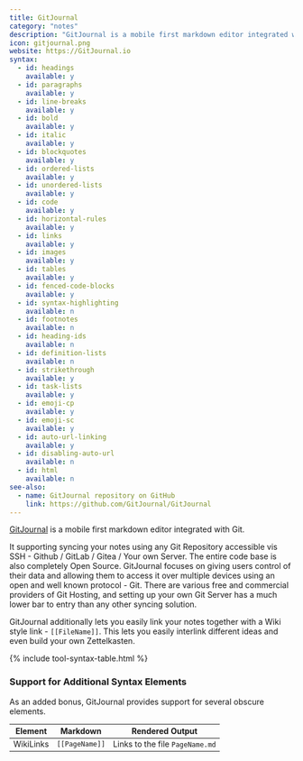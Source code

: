 ```yaml
---
title: GitJournal
category: "notes"
description: "GitJournal is a mobile first markdown editor integrated with Git."
icon: gitjournal.png
website: https://GitJournal.io
syntax:
  - id: headings
    available: y
  - id: paragraphs
    available: y
  - id: line-breaks
    available: y
  - id: bold
    available: y
  - id: italic
    available: y
  - id: blockquotes
    available: y
  - id: ordered-lists
    available: y
  - id: unordered-lists
    available: y
  - id: code
    available: y
  - id: horizontal-rules
    available: y
  - id: links
    available: y
  - id: images
    available: y
  - id: tables
    available: y
  - id: fenced-code-blocks
    available: y
  - id: syntax-highlighting
    available: n
  - id: footnotes
    available: n
  - id: heading-ids
    available: n
  - id: definition-lists
    available: n
  - id: strikethrough
    available: y
  - id: task-lists
    available: y
  - id: emoji-cp
    available: y
  - id: emoji-sc
    available: y
  - id: auto-url-linking
    available: y
  - id: disabling-auto-url
    available: n
  - id: html
    available: n
see-also:
  - name: GitJournal repository on GitHub
    link: https://github.com/GitJournal/GitJournal
---
```


[GitJournal](https://gitjournal.io) is a mobile first markdown editor integrated with Git.

It supporting syncing your notes using any Git Repository accessible vis SSH - Github / GitLab / Gitea / Your own Server. The entire code base is also completely Open Source. GitJournal focuses on giving users control of their data and allowing them to access it over multiple devices using an open and well known protocol - Git. There are various free and commercial providers of Git Hosting, and setting up your own Git Server has a much lower bar to entry than any other syncing solution.

GitJournal additionally lets you easily link your notes together with a Wiki style link - ``[[FileName]]``.  This lets you easily interlink different ideas and even build your own Zettelkasten.

{% include tool-syntax-table.html %}

### Support for Additional Syntax Elements

As an added bonus, GitJournal provides support for several obscure elements.

<table class="table table-bordered" style="font-size: 14px">
  <thead class="thead-light">
    <tr>
      <th>Element</th>
      <th>Markdown</th>
      <th>Rendered Output</th>
    </tr>
  </thead>
  <tbody>
    <tr>
      <td>WikiLinks</td>
      <td><code>[[PageName]]</code></td>
      <td>Links to the file <code>PageName.md</code></td>
    </tr>
  </tbody>
</table>
